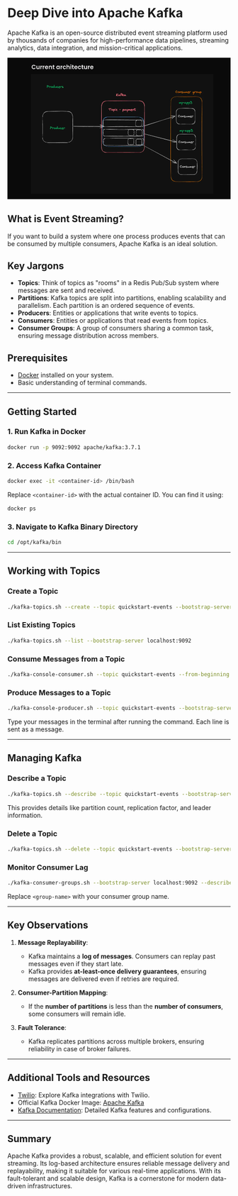 # Deep Dive into Apache Kafka

Apache Kafka is an open-source distributed event streaming platform used by thousands of companies for high-performance data pipelines, streaming analytics, data integration, and mission-critical applications.

![Kafka - final setup Architecture for this repo](images/img-partitons3.png)

## What is Event Streaming?
If you want to build a system where one process produces events that can be consumed by multiple consumers, Apache Kafka is an ideal solution.

## Key Jargons
- **Topics**: Think of topics as "rooms" in a Redis Pub/Sub system where messages are sent and received.
- **Partitions**: Kafka topics are split into partitions, enabling scalability and parallelism. Each partition is an ordered sequence of events.
- **Producers**: Entities or applications that write events to topics.
- **Consumers**: Entities or applications that read events from topics.
- **Consumer Groups**: A group of consumers sharing a common task, ensuring message distribution across members.

## Prerequisites
- [Docker](https://www.docker.com/) installed on your system.
- Basic understanding of terminal commands.

---

## Getting Started

### 1. **Run Kafka in Docker**
```bash
docker run -p 9092:9092 apache/kafka:3.7.1
```

### 2. **Access Kafka Container**
```bash
docker exec -it <container-id> /bin/bash
```
Replace `<container-id>` with the actual container ID. You can find it using:
```bash
docker ps
```

### 3. **Navigate to Kafka Binary Directory**
```bash
cd /opt/kafka/bin
```

---

## Working with Topics

### Create a Topic
```bash
./kafka-topics.sh --create --topic quickstart-events --bootstrap-server localhost:9092
```

### List Existing Topics
```bash
./kafka-topics.sh --list --bootstrap-server localhost:9092
```

### Consume Messages from a Topic
```bash
./kafka-console-consumer.sh --topic quickstart-events --from-beginning --bootstrap-server localhost:9092
```

### Produce Messages to a Topic
```bash
./kafka-console-producer.sh --topic quickstart-events --bootstrap-server localhost:9092
```
Type your messages in the terminal after running the command. Each line is sent as a message.

---

## Managing Kafka

### Describe a Topic
```bash
./kafka-topics.sh --describe --topic quickstart-events --bootstrap-server localhost:9092
```
This provides details like partition count, replication factor, and leader information.

### Delete a Topic
```bash
./kafka-topics.sh --delete --topic quickstart-events --bootstrap-server localhost:9092
```

### Monitor Consumer Lag
```bash
./kafka-consumer-groups.sh --bootstrap-server localhost:9092 --describe --group <group-name>
```
Replace `<group-name>` with your consumer group name.

---

## Key Observations

1. **Message Replayability**:
   - Kafka maintains a **log of messages**. Consumers can replay past messages even if they start late.
   - Kafka provides **at-least-once delivery guarantees**, ensuring messages are delivered even if retries are required.

2. **Consumer-Partition Mapping**:
   - If the **number of partitions** is less than the **number of consumers**, some consumers will remain idle.

3. **Fault Tolerance**:
   - Kafka replicates partitions across multiple brokers, ensuring reliability in case of broker failures.

---

## Additional Tools and Resources
- [Twilio](https://www.twilio.com/en-us): Explore Kafka integrations with Twilio.
- Official Kafka Docker Image: [Apache Kafka](https://hub.docker.com/r/apache/kafka)
- [Kafka Documentation](https://kafka.apache.org/documentation/): Detailed Kafka features and configurations.

---

## Summary
Apache Kafka provides a robust, scalable, and efficient solution for event streaming. Its log-based architecture ensures reliable message delivery and replayability, making it suitable for various real-time applications. With its fault-tolerant and scalable design, Kafka is a cornerstone for modern data-driven infrastructures.

